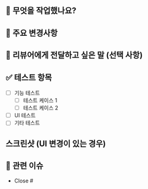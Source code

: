 ## 🧐 무엇을 작업했나요?

## 🔑 주요 변경사항

## 🙏 리뷰어에게 전달하고 싶은 말 (선택 사항)

## ✅ 테스트 항목

- [ ] 기능 테스트
  - [ ] 테스트 케이스 1
  - [ ] 테스트 케이스 2
- [ ] UI 테스트
- [ ] 기타 테스트

## 스크린샷 (UI 변경이 있는 경우)

## 🔗 관련 이슈

- Close #
